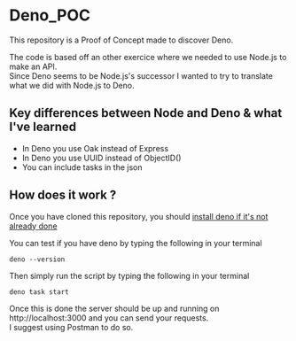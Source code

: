 # Deno_POC

This repository is a Proof of Concept made to discover Deno. 

The code is based off an other exercice where we needed to use Node.js to make an API.\
Since Deno seems to be Node.js's successor I wanted to try to translate what we did with Node.js to Deno.

## Key differences between Node and Deno & what I've learned

- In Deno you use Oak instead of Express
- In Deno you use UUID instead of ObjectID()
- You can include tasks in the json 

## How does it work ? 

Once you have cloned this repository, you should [install deno if it's not already done](https://docs.deno.com/runtime/getting_started/installation/)

You can test if you have deno by typing the following in your terminal

```
deno --version
```

Then simply run the script by typing the following in your terminal
```
deno task start
```

Once this is done the server should be up and running on http://localhost:3000 and you can send your requests.\
I suggest using Postman to do so.
